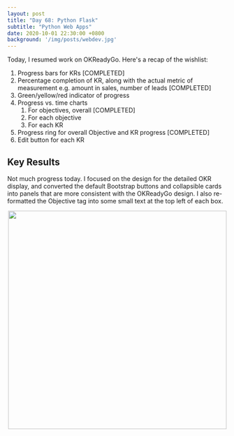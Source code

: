 ```yaml
---
layout: post
title: "Day 68: Python Flask"
subtitle: "Python Web Apps"
date: 2020-10-01 22:30:00 +0800
background: '/img/posts/webdev.jpg'
---
```


Today, I resumed work on OKReadyGo. Here's a recap of the wishlist:

1. Progress bars for KRs [COMPLETED]
2. Percentage completion of KR, along with the actual metric of measurement e.g. amount in sales, number of leads [COMPLETED]
3. Green/yellow/red indicator of progress
4. Progress vs. time charts
    1. For objectives, overall [COMPLETED]
    2. For each objective
    3. For each KR
5. Progress ring for overall Objective and KR progress [COMPLETED]
6. Edit button for each KR

## Key Results
Not much progress today. I focused on the design for the detailed OKR display, and converted the default Bootstrap buttons and collapsible cards into panels that are more consistent with the OKReadyGo design. I also re-formatted the Objective tag into some small text at the top left of each box.

<img src="/365DaysOfDS/img/posts/day068-01.png" style='margin-left: auto; margin-right: auto; display: block;' width="500">